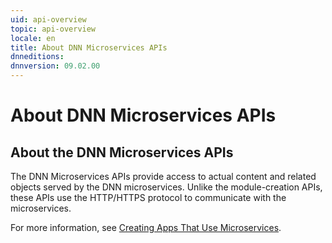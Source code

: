 ```yaml
---
uid: api-overview
topic: api-overview
locale: en
title: About DNN Microservices APIs
dnneditions: 
dnnversion: 09.02.00
---
```


# About DNN Microservices APIs

## About the DNN Microservices APIs

The DNN Microservices APIs provide access to actual content and related objects served by the DNN microservices. Unlike the module-creation APIs, these APIs use the HTTP/HTTPS protocol to communicate with the microservices.

For more information, see [Creating Apps That Use Microservices](xref:creating-apps-that-use-microservices).
